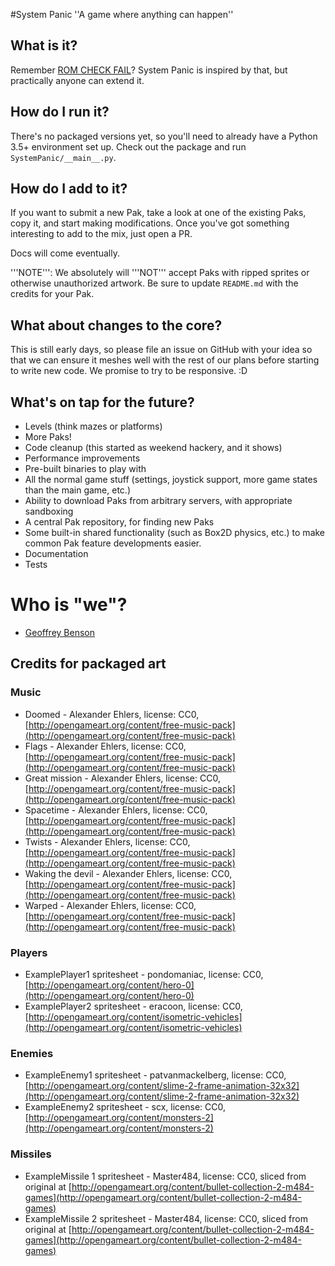 #System Panic
''A game where anything can happen''

## What is it?

Remember [ROM CHECK FAIL](http://www.farbs.org/romcheckfail.php)?  System Panic is inspired by that, but practically anyone can extend it.

## How do I run it?

There's no packaged versions yet, so you'll need to already have a Python 3.5+ environment set up.  Check out the package and run `SystemPanic/__main__.py`.

## How do I add to it?

If you want to submit a new Pak, take a look at one of the existing Paks, copy it, and start making modifications.
Once you've got something interesting to add to the mix, just open a PR.

Docs will come eventually.

'''NOTE''': We absolutely will '''NOT''' accept Paks with ripped sprites or otherwise unauthorized artwork.  Be sure to update
`README.md` with the credits for your Pak.

## What about changes to the core?

This is still early days, so please file an issue on GitHub with your idea so that we can ensure it meshes well with the
rest of our plans before starting to write new code.  We promise to try to be responsive.  :D

## What's on tap for the future?
* Levels (think mazes or platforms)
* More Paks!
* Code cleanup (this started as weekend hackery, and it shows)
* Performance improvements
* Pre-built binaries to play with
* All the normal game stuff (settings, joystick support, more game states than the main game, etc.)
* Ability to download Paks from arbitrary servers, with appropriate sandboxing
* A central Pak repository, for finding new Paks
* Some built-in shared functionality (such as Box2D physics, etc.) to make common Pak feature developments easier.
* Documentation
* Tests

# Who is "we"?
* [Geoffrey Benson](https://github.com/xaroth8088)

## Credits for packaged art

### Music
* Doomed - Alexander Ehlers, license: CC0, [http://opengameart.org/content/free-music-pack](http://opengameart.org/content/free-music-pack)
* Flags - Alexander Ehlers, license: CC0, [http://opengameart.org/content/free-music-pack](http://opengameart.org/content/free-music-pack)
* Great mission - Alexander Ehlers, license: CC0, [http://opengameart.org/content/free-music-pack](http://opengameart.org/content/free-music-pack)
* Spacetime - Alexander Ehlers, license: CC0, [http://opengameart.org/content/free-music-pack](http://opengameart.org/content/free-music-pack)
* Twists - Alexander Ehlers, license: CC0, [http://opengameart.org/content/free-music-pack](http://opengameart.org/content/free-music-pack)
* Waking the devil - Alexander Ehlers, license: CC0, [http://opengameart.org/content/free-music-pack](http://opengameart.org/content/free-music-pack)
* Warped - Alexander Ehlers, license: CC0, [http://opengameart.org/content/free-music-pack](http://opengameart.org/content/free-music-pack)

### Players
* ExamplePlayer1 spritesheet - pondomaniac, license: CC0, [http://opengameart.org/content/hero-0](http://opengameart.org/content/hero-0)
* ExamplePlayer2 spritesheet - eracoon, license: CC0, [http://opengameart.org/content/isometric-vehicles](http://opengameart.org/content/isometric-vehicles)

### Enemies
* ExampleEnemy1 spritesheet - patvanmackelberg, license: CC0, [http://opengameart.org/content/slime-2-frame-animation-32x32](http://opengameart.org/content/slime-2-frame-animation-32x32)
* ExampleEnemy2 spritesheet - scx, license: CC0, [http://opengameart.org/content/monsters-2](http://opengameart.org/content/monsters-2)

### Missiles
* ExampleMissile 1 spritesheet - Master484, license: CC0, sliced from original at [http://opengameart.org/content/bullet-collection-2-m484-games](http://opengameart.org/content/bullet-collection-2-m484-games)
* ExampleMissile 2 spritesheet - Master484, license: CC0, sliced from original at [http://opengameart.org/content/bullet-collection-2-m484-games](http://opengameart.org/content/bullet-collection-2-m484-games)
